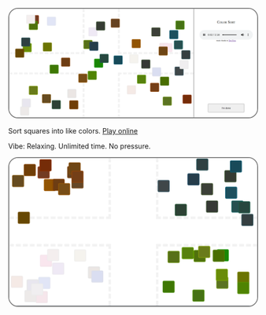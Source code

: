[![](before.png)](https://za3k.github.io/color-sort)

Sort squares into like colors. [Play online](https://za3k.github.io/color-sort)

Vibe: Relaxing. Unlimited time. No pressure.

[![](after.png)](https://za3k.github.io/color-sort)

<style>
    img {
        border: 2px solid grey;
        border-radius: 20px;
    }
</style>
